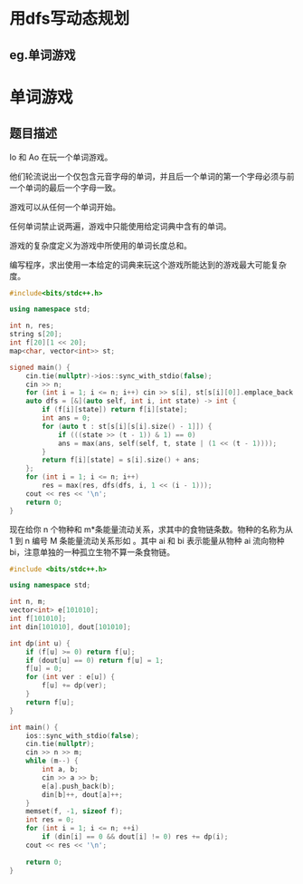 # 用dfs写动态规划

## eg.单词游戏

# 单词游戏

## 题目描述

Io 和 Ao 在玩一个单词游戏。

他们轮流说出一个仅包含元音字母的单词，并且后一个单词的第一个字母必须与前一个单词的最后一个字母一致。

游戏可以从任何一个单词开始。

任何单词禁止说两遍，游戏中只能使用给定词典中含有的单词。

游戏的复杂度定义为游戏中所使用的单词长度总和。

编写程序，求出使用一本给定的词典来玩这个游戏所能达到的游戏最大可能复杂度。

```cpp
#include<bits/stdc++.h>

using namespace std;

int n, res;
string s[20];
int f[20][1 << 20];
map<char, vector<int>> st;

signed main() {
    cin.tie(nullptr)->ios::sync_with_stdio(false);
    cin >> n;
    for (int i = 1; i <= n; i++) cin >> s[i], st[s[i][0]].emplace_back(i);
    auto dfs = [&](auto self, int i, int state) -> int {
        if (f[i][state]) return f[i][state];
        int ans = 0;
        for (auto t : st[s[i][s[i].size() - 1]]) {
            if (((state >> (t - 1)) & 1) == 0) 
            ans = max(ans, self(self, t, state | (1 << (t - 1))));
        }
        return f[i][state] = s[i].size() + ans;
    };
    for (int i = 1; i <= n; i++) 
        res = max(res, dfs(dfs, i, 1 << (i - 1)));
    cout << res << '\n';
    return 0;
}   
```





现在给你 n 个物种和 m*条能量流动关系，求其中的食物链条数。物种的名称为从 1 到 n 编号 M 条能量流动关系形如 。其中 ai 和 bi 表示能量从物种 ai 流向物种 bi，注意单独的一种孤立生物不算一条食物链。

```cpp
#include <bits/stdc++.h>

using namespace std;

int n, m;
vector<int> e[101010];
int f[101010];
int din[101010], dout[101010];

int dp(int u) {
	if (f[u] >= 0) return f[u];
	if (dout[u] == 0) return f[u] = 1;
	f[u] = 0;
	for (int ver : e[u]) {
		f[u] += dp(ver);
	}
	return f[u];
}

int main() {
	ios::sync_with_stdio(false);
	cin.tie(nullptr);
	cin >> n >> m;
	while (m--) {
		int a, b;
		cin >> a >> b;
		e[a].push_back(b);
		din[b]++, dout[a]++;
	}
	memset(f, -1, sizeof f);
	int res = 0;
	for (int i = 1; i <= n; ++i) 
		if (din[i] == 0 && dout[i] != 0) res += dp(i);
	cout << res << '\n';
	
	return 0;
} 
```

